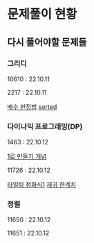 # 문제풀이 현황

## 다시 풀어야할 문제들

### 그리디

<p>10610 : 22.10.11</p>
<p>2217 : 22.10.11</p>

[배수 판정법]([https://ladyang86.tistory.com/entry/%EB%B0%B0%EC%88%98-%ED%8C%90%EC%A0%95%EB%B2%95-%EC%B4%88%EC%A4%91%EA%B3%A0%EB%94%A9-%EB%AA%A8%EB%91%90-%EC%9D%B4%ED%95%B4%ED%95%A0-%EC%88%98-%EC%9E%88%EC%9D%8C)
[sorted](https://blockdmask.tistory.com/466)

### 다이나믹 프로그래밍(DP)

<p>1463 : 22.10.12</p>

[1로 만들기 개념](https://velog.io/@rladuswl/Algorithm-%EC%9D%B4%EC%BD%94%ED%85%8C-1%EB%A1%9C-%EB%A7%8C%EB%93%A4%EA%B8%B0-Feat.-%EA%B7%B8%EB%A6%AC%EB%94%94%EC%99%80-%EB%8B%A4%EC%9D%B4%EB%82%98%EB%AF%B9-%ED%94%84%EB%A1%9C%EA%B7%B8%EB%9E%98%EB%B0%8D-%EA%B5%AC%EB%B6%84%ED%95%98%EA%B8%B0](https://velog.io/@rladuswl/Algorithm-이코테-1로-만들기-Feat.-그리디와-다이나믹-프로그래밍-구분하기))

<p>11726 : 22.10.12</p>

[타일링 점화식1](https://pro-jy.tistory.com/13)
[재귀 한계치](https://sungmin-joo.tistory.com/19)

### 정렬

<p>11650 : 22.10.12</p>
<p>11651 : 22.10.12</p>
